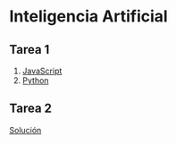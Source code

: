 # Inteligencia Artificial

## Tarea 1

1. [JavaScript](https://github.com/gpeitzner/ia/blob/main/tarea1/javascript.png)
2. [Python](https://github.com/gpeitzner/ia/blob/main/tarea1/python.jpg)

## Tarea 2

[Solución](https://gpeitzner.github.io/ia/tarea2/01_reflex_agent.html)

